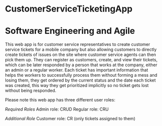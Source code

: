 # CustomerServiceTicketingApp
# Software Engineering and Agile

This web app is for customer service representatives to create customer service tickets for a mobile company but also allowing customers to directly create tickets of issues on the site where customer service agents can then pick them up. They can register as customers, create, and view their tickets, which can be later responded by a person that works at the company, either an admin or a regular worker. Each ticket has important information that helps the workers to successfully process them without forming a mess and losing them, they get ordered by the current status and the date each ticket was created, this way they get prioritized implicitly so no ticket gets lost without being responded.

Please note this web app has three different user roles:

*Required Roles*
Admin role: CRUD
Regular role: CRU

*Additional Role*
Customer role: CR (only tickets assigned to them)

